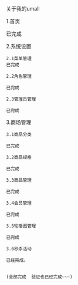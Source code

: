 关于我的umall

1.首页

已完成

2.系统设置

    2.1菜单管理
    已完成

    2.2角色管理

    已完成

    2.3管理员管理

    已完成


3.商场管理

    3.1商品分类

    已完成

    3.2商品规格

    已完成

    3.3商品管理

    已完成

    3.4会员管理

    已完成

    3.5轮播图管理

    已完成

    3.6秒杀活动

    已经完成。


    (全部完成  验证也已经完成~~~)

